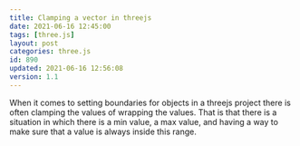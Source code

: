 ```yaml
---
title: Clamping a vector in threejs
date: 2021-06-16 12:45:00
tags: [three.js]
layout: post
categories: three.js
id: 890
updated: 2021-06-16 12:56:08
version: 1.1
---
```


When it comes to setting boundaries for objects in a threejs project there is often clamping the values of wrapping the values. That is that there is a situation in which there is a min value, a max value, and having a way to make sure that a value is always inside this range.

<!-- more -->
